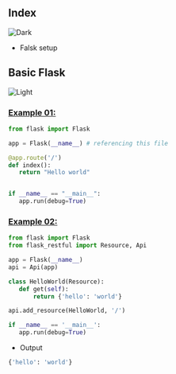 ## Index
![Dark](https://user-images.githubusercontent.com/12748752/126914729-75e0fed5-fdaa-4216-81c8-719340e80694.png)
* Falsk setup
## Basic Flask 
![Light](https://user-images.githubusercontent.com/12748752/126914730-b5b13ba9-4d20-4ebf-b0ed-231af4c8b984.png)

### [Example 01:](https://github.com/iAmKankan/Data-Gathering-And-Preprocessing/blob/main/Deployment/app.py)
 ```python
from flask import Flask

app = Flask(__name__) # referencing this file

@app.route('/')
def index():
    return "Hello world"


if __name__ == "__main__":
    app.run(debug=True)
```

### [Example 02:](https://github.com/iAmKankan/Data-Gathering-And-Preprocessing/blob/main/Deployment/app2.py)
 ```Python
from flask import Flask
from flask_restful import Resource, Api

app = Flask(__name__)
api = Api(app)

class HelloWorld(Resource):
    def get(self):
        return {'hello': 'world'}

api.add_resource(HelloWorld, '/')

if __name__ == '__main__':
    app.run(debug=True)
 ```
* Output
```python
{'hello': 'world'}
```


